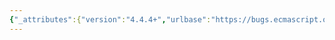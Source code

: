 ```yaml
---
{"_attributes":{"version":"4.4.4+","urlbase":"https://bugs.ecmascript.org/","maintainer":"dherman@mozilla.com"},"bug":{"bug_id":4102,"creation_ts":"2015-03-03 14:21:00 -0800","short_desc":"22.2.3.22.1 %TypedArray%.prototype.set wrongly accesses array.[[ArrayLength]]","delta_ts":"2015-03-03 16:15:29 -0800","product":"Draft for 6th Edition","component":"technical issue","version":"Rev 34: February 20, 2015 Release Candidate 1","rep_platform":"All","op_sys":"All","bug_status":"RESOLVED","resolution":"INVALID","priority":"Normal","bug_severity":"enhancement","everconfirmed":true,"reporter":{"uid":"jwalden+beo","name":"Jeff Walden (remove +beo to mail)"},"assigned_to":{"uid":"allen","name":"Allen Wirfs-Brock"},"long_desc":[{"commentid":13449,"comment_count":0,"who":{"uid":"jwalden+beo","name":"Jeff Walden (remove +beo to mail)"},"bug_when":"2015-03-03 14:21:59 -0800","thetext":"This is the method for non-typed-array use, so this should be a Get of \"length\"."},{"commentid":13451,"comment_count":1,"who":{"uid":"allen","name":"Allen Wirfs-Brock"},"bug_when":"2015-03-03 15:16:07 -0800","thetext":"Actually, I just noticed that you are reporting this against rev32 which is a month out of date.  \n\nThe current Rev34 uses a Get of \"length\""},{"commentid":13452,"comment_count":2,"who":{"uid":"jwalden+beo","name":"Jeff Walden (remove +beo to mail)"},"bug_when":"2015-03-03 15:40:07 -0800","thetext":"Sorry, last time I checked a few days ago there was no component for the latest spec.  I was consulting the Feb20 spec, and it definitely does not have a Get of \"length\"."},{"commentid":13453,"comment_count":3,"who":{"uid":"allen","name":"Allen Wirfs-Brock"},"bug_when":"2015-03-03 15:51:25 -0800","thetext":"(In reply to Jeff Walden (remove +beo to mail) from comment #2)\n> Sorry, last time I checked a few days ago there was no component for the\n> latest spec.  I was consulting the Feb20 spec, and it definitely does not\n> have a Get of \"length\".\n\n\n??? step 18 of http://people.mozilla.org/~jorendorff/es6-draft.html#sec-%typedarray%.prototype.set-array-offset"},{"commentid":13454,"comment_count":4,"who":{"uid":"jwalden+beo","name":"Jeff Walden (remove +beo to mail)"},"bug_when":"2015-03-03 16:15:29 -0800","thetext":"Baaah, I was somehow misreading step 11 as referring to the uncertainly-valued argument -- not to |this| which is definitely a typed array.  Sorry about that!  :-("}]}}
---
```

